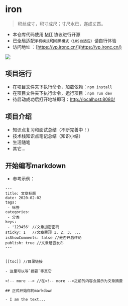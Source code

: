 # iron

> 积丝成寸，积寸成尺；寸尺水已，遂成丈匹。





- 本仓库代码使用 [MIT](https://github.com/SigureMo/notev/blob/master/LICENSE) 协议进行开源
- 已全局适配`手机模式`和`暗黑模式（iOS自适应）`请自行体验
- 访问地址 ：[https://vp.ironc.cn/](https://vp.ironc.cn/) 

![](http://qn.huat.xyz/content/20200412005155.png)

## 项目运行

- 在项目文件夹下执行命令，加载依赖：`npm install`
- 在项目文件夹下执行命令，运行项目：`npm run dev`
- 待启动成功后打开地址即可：[http://localhost:8080/](http://localhost:8080/)



## 项目介绍

- 知识点复习和面试总结（不断完善中！）
- 技术栈知识点笔记总结（知识小结）
- 生活随笔
- 其它...

## 开始编写markdown

- 参考示例：

```text
---
title: 文章标题
date: 2020-02-02
tags:
 - 标签
categories:
 - 分类
keys:
 - '123456' //文章加密密码
sticky: 1   //文章置顶 1, 2, 3, ...
isShowComments: false //是否开启评论
publish: true //文章是否发布
---


[[toc]] //目录链接

- 这里可以写`摘要`等其它

<!-- more --> //在<!-- more -->之前的内容会展示为文章摘要

## 正式开始你的markdown

- I am the text...
```

